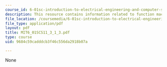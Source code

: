 ```yaml
---
course_id: 6-01sc-introduction-to-electrical-engineering-and-computer-science-i-spring-2011
description: This resource contains information related to function machines.
file_location: /coursemedia/6-01sc-introduction-to-electrical-engineering-and-computer-science-i-spring-2011/9684c59cadddcb3f46c556da2918b07a_MIT6_01SCS11_3_1_3.pdf
file_type: application/pdf
layout: pdf
title: MIT6_01SCS11_3_1_3.pdf
type: course
uid: 9684c59cadddcb3f46c556da2918b07a

---
```

None